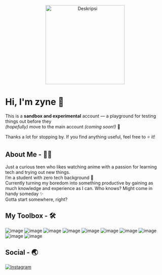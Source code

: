 <div align="center"> 
  <img src="https://media1.tenor.com/m/0Rct1fnwVZMAAAAd/suou-yuki-sister.gif" alt="Deskripsi" height="250px" align="center"  />
</div>

# **Hi, I'm zyne 👋**

This is a **sandbox and experimental** account — a playground for testing things out before they  
_(hopefully)_ move to the main account _(coming soon!)_ 🚀

Thanks a lot for stopping by. If you find anything useful, feel free to ⭐️ it!

## About Me - 🙋‍♂️
Just a curious teen who likes watching anime with a passion for learning tech and trying out new things.  
I’m a student with zero tech background 🗿  
Currently turning my boredom into something productive by gaining as much knowledge and experience as I can. Who knows? Might come in handy someday ✨  
Gotta start somewhere, right?

## My Toolbox - 🛠️
![image](https://img.shields.io/badge/HTML5-E34F26?style=for-the-badge&logo=html5&logoColor=white)
![image](https://img.shields.io/badge/CSS3-1572B6?style=for-the-badge&logo=css3&logoColor=white)
![image](https://img.shields.io/badge/JavaScript-323330?style=for-the-badge&logo=javascript&logoColor=F7DF1E)
![image](https://img.shields.io/badge/PHP-777BB4?style=for-the-badge&logo=php&logoColor=white)
![image](https://img.shields.io/badge/Laravel-FF2D20?style=for-the-badge&logo=laravel&logoColor=white)
![image](https://img.shields.io/badge/Python-FFD43B?style=for-the-badge&logo=python&logoColor=blue)
![image](https://img.shields.io/badge/NeoVim-%2357A143.svg?&style=for-the-badge&logo=neovim&logoColor=white)
![image](https://img.shields.io/badge/VSCode-0078D4?style=for-the-badge&logo=visual%20studio%20code&logoColor=white)
![image](https://img.shields.io/badge/Arch_Linux-1793D1?style=for-the-badge&logo=arch-linux&logoColor=white)
![image](https://img.shields.io/badge/Windows-0078D6?style=for-the-badge&logo=windows&logoColor=white)

## Social - 🌏
[![Instagram](https://img.shields.io/badge/Instagram-%23000000.svg?style=for-the-badge&logo=Instagram&logoColor=white)](https://instagram.com/parikesitaji_)



<!--
gif :
https://i.pinimg.com/originals/49/1e/98/491e98a2c3e81f3efb34db8f9e4c62a8.gif : Kaneki Ken
https://i.pinimg.com/originals/dc/3e/cd/dc3ecdab0fa15f3bd29d1e20718648e6.gif : Anime Red Eye
https://media1.tenor.com/m/0Rct1fnwVZMAAAAd/suou-yuki-sister.gif : Wave Girl
https://media1.tenor.com/m/Ch4VFEjuI7IAAAAC/anime-boy.gif : Wave Men

-->
